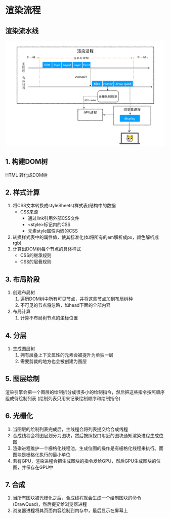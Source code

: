 # 渲染流程
## 渲染流水线
![渲染流水线](..\image\渲染流水线.png)
## 1. 构建DOM树
HTML 转化成DOM树
## 2. 样式计算
1. 将CSS文本转换成styleSheets(样式表)结构中的数据
   - CSS来源
     - 通过link引用外部CSS文件
     - \<style\>标记内的CSS
     - 元素style属性内嵌的CSS
2. 转换样式表中的属性值，使其标准化(如将所有的em解析成px，颜色解析成rgb)
3. 计算出DOM树每个节点的具体样式
   - CSS的继承规则
   - CSS的层叠规则
## 3. 布局阶段
1. 创建布局树
   1. 遍历DOM树中所有可见节点，并将这些节点加到布局树种
   2. 不可见的节点将忽略，如head下面的全部内容
2. 布局计算
   1. 计算不布局树节点的坐标位置
## 4. 分层
1. 生成图层树
   1. 拥有层叠上下文属性的元素会被提升为单独一层
   2. 需要剪裁的地方也会被创建为图层
## 5. 图层绘制
渲染引擎会把一个图层的绘制拆分成很多小的绘制指令，然后把这些指令按照顺序组成待绘制列表
 (绘制列表只用来记录绘制顺序和绘制指令)
## 6. 光栅化
1. 当图层的绘制列表完成后，主线程会将列表提交给合成线程
2. 合成线程会将图层划分为图块，然后按照视口附近的图块通知渲染进程生成位图
3. 渲染进程维护一个栅格化线程池，生成位图的操作是有栅格化线程来执行。而图块是栅格化执行的最小单位
4. 若有GPU，渲染进程会把生成图块的指令发给GPU，然后GPU生成图块的位图，并保存在GPU中
## 7. 合成
1. 当所有图块被光栅化之后，合成线程就会生成一个绘制图块的命令(DrawQuad)，然后提交给浏览器进程
2. 浏览器进程将其页面内容绘制到内存中，最后显示在屏幕上